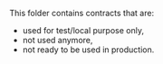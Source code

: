 This folder contains contracts that are:

- used for test/local purpose only,
- not used anymore,
- not ready to be used in production.
